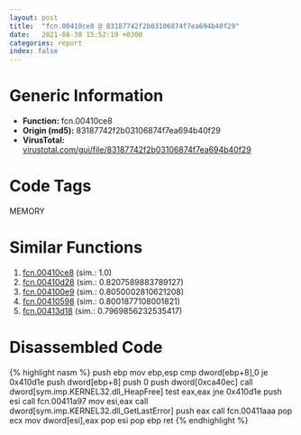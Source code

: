 ```yaml
---
layout: post
title:  "fcn.00410ce8 @ 83187742f2b03106874f7ea694b40f29"
date:   2021-08-30 15:52:19 +0300
categories: report
index: false
---
```


# Generic Information
- **Function:** fcn.00410ce8
- **Origin (md5):** 83187742f2b03106874f7ea694b40f29
- **VirusTotal:** [virustotal.com/gui/file/83187742f2b03106874f7ea694b40f29][virustotal_ref]

# Code Tags
<span class="tag" id="MEMORY">MEMORY</span>


# Similar Functions

1. [fcn.00410ce8][similar_1_ref] (sim.: 1.0)
2. [fcn.00410d28][similar_2_ref] (sim.: 0.8207589883789127)
3. [fcn.004100e9][similar_3_ref] (sim.: 0.8050002810621208)
4. [fcn.00410598][similar_4_ref] (sim.: 0.8001877108001821)
5. [fcn.00413d18][similar_5_ref] (sim.: 0.7969856232535417)


# Disassembled Code

{% highlight nasm %}
push ebp
mov ebp,esp
cmp dword[ebp+8],0
je 0x410d1e
push dword[ebp+8]
push 0
push dword[0xca40ec]
call dword[sym.imp.KERNEL32.dll_HeapFree]
test eax,eax
jne 0x410d1e
push esi
call fcn.00411a97
mov esi,eax
call dword[sym.imp.KERNEL32.dll_GetLastError]
push eax
call fcn.00411aaa
pop ecx
mov dword[esi],eax
pop esi
pop ebp
ret 
{% endhighlight %}


[similar_1_ref]: /report/fcn.00410ce8@05b6ec54a830a909b2f213a253e1de86
[similar_2_ref]: /report/fcn.00410d28@d3b17e7234a8b4bee51cf688dbfdf6d0
[similar_3_ref]: /report/fcn.004100e9@91990b2a71b4496d16eeca2a1944c7d3
[similar_4_ref]: /report/fcn.00410598@006c3cbc964ac1c01e2439af9d4b68ff
[similar_5_ref]: /report/fcn.00413d18@7403f08b741ef1ea30683ea4c422a9fc
[virustotal_ref]: https://www.virustotal.com/gui/file/83187742f2b03106874f7ea694b40f29